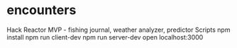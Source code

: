 # encounters
Hack Reactor MVP - fishing journal, weather analyzer, predictor
Scripts
npm install
npm run client-dev
npm run server-dev
open localhost:3000
